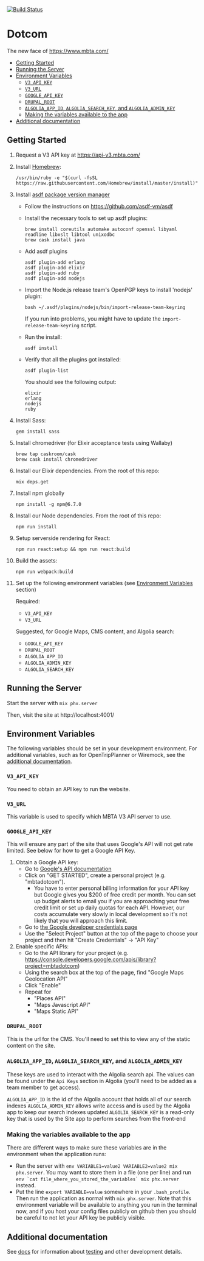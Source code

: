 [![Build Status](https://semaphoreci.com/api/v1/mbta/dotcom/branches/master/badge.svg)](https://semaphoreci.com/mbta/dotcom)
# Dotcom

The new face of https://www.mbta.com/
  - [Getting Started](#getting-started)
  - [Running the Server](#running-the-server)
  - [Environment Variables](#environment-variables)
    - [`V3_API_KEY`](#v3apikey)
    - [`V3_URL`](#v3url)
    - [`GOOGLE_API_KEY`](#googleapikey)
    - [`DRUPAL_ROOT`](#drupalroot)
    - [`ALGOLIA_APP_ID`, `ALGOLIA_SEARCH_KEY`, and `ALGOLIA_ADMIN_KEY`](#algoliaappid-algoliasearchkey-and-algoliaadminkey)
    - [Making the variables available to the app](#making-the-variables-available-to-the-app)
  - [Additional documentation](#additional-documentation)
## Getting Started

1. Request a V3 API key at https://api-v3.mbta.com/

2. Install [Homebrew](https://docs.brew.sh/Installation.html):
    ```
    /usr/bin/ruby -e "$(curl -fsSL https://raw.githubusercontent.com/Homebrew/install/master/install)"
    ```

3. Install [asdf package version manager](https://github.com/asdf-vm/asdf)
   * Follow the instructions on https://github.com/asdf-vm/asdf
   * Install the necessary tools to set up asdf plugins:

     ```
     brew install coreutils automake autoconf openssl libyaml readline libxslt libtool unixodbc
     brew cask install java
     ```

   * Add asdf plugins

     ```
     asdf plugin-add erlang
     asdf plugin-add elixir
     asdf plugin-add ruby
     asdf plugin-add nodejs
     ```

   * Import the Node.js release team's OpenPGP keys to install 'nodejs' plugin:

     ```
     bash ~/.asdf/plugins/nodejs/bin/import-release-team-keyring
     ```

     If you run into problems, you might have to update the `import-release-team-keyring` script.

   * Run the install:

     ```
     asdf install
     ```

   * Verify that all the plugins got installed:

     ```
     asdf plugin-list
     ```

     You should see the following output:

     ```
     elixir
     erlang
     nodejs
     ruby
     ```

4. Install Sass:
    ```
    gem install sass
    ```

5. Install chromedriver (for Elixir acceptance tests using Wallaby)
    ```
    brew tap caskroom/cask
    brew cask install chromedriver
    ```

6. Install our Elixir dependencies. From the root of this repo:
    ```
    mix deps.get
    ```

7. Install npm globally
   ```
   npm install -g npm@6.7.0
   ```

8. Install our Node dependencies. From the root of this repo:
    ```
    npm run install
    ```

9. Setup serverside rendering for React:
    ```
    npm run react:setup && npm run react:build
    ```

10. Build the assets:
    ```
    npm run webpack:build
    ```

11. Set up the following environment variables (see [Environment Variables](#environment-variables) section)

    Required:
    * `V3_API_KEY`
    * `V3_URL`

    Suggested, for Google Maps, CMS content, and Algolia search:
    * `GOOGLE_API_KEY`
    * `DRUPAL_ROOT`
    * `ALGOLIA_APP_ID`
    * `ALGOLIA_ADMIN_KEY`
    * `ALGOLIA_SEARCH_KEY`

## Running the Server

Start the server with `mix phx.server`

Then, visit the site at http://localhost:4001/

## Environment Variables

The following variables should be set in your development environment. For additional variables, such as for OpenTripPlanner or Wiremock, see the [additional documentation](docs/ENVIRONMENT.md).

### `V3_API_KEY`

You need to obtain an API key to run the website.

### `V3_URL`

This variable is used to specify which MBTA V3 API server to use.

### `GOOGLE_API_KEY`

This will ensure any part of the site that uses Google's API will not get rate limited. See below for how to get a Google API Key.

1. Obtain a Google API key:
    * Go to [Google's API documentation](https://developers.google.com/maps/documentation/javascript/get-api-key)
    * Click on "GET STARTED", create a personal project (e.g. "mbtadotcom"). 
        * You have to enter personal billing information for your API key but Google gives you $200 of free credit per month. You can set up budget alerts to email you if you are approaching your free credit limit or set up daily quotas for each API. However, our costs accumulate very slowly in local development so it's not likely that you will approach this limit.
    * Go to [the Google developer credentials page](https://console.developers.google.com/apis/credentials)
    * Use the "Select Project" button at the top of the page to choose your project and then hit "Create Credentials" -> "API Key"
2. Enable specific APIs:
    * Go to the API library for your project (e.g. https://console.developers.google.com/apis/library?project=mbtadotcom)
    * Using the search box at the top of the page, find "Google Maps Geolocation API"
    * Click "Enable"
    * Repeat for
        * "Places API"
        * "Maps Javascript API"
        * "Maps Static API"

### `DRUPAL_ROOT`

This is the url for the CMS. You'll need to set this to view any of the static content on the site.

### `ALGOLIA_APP_ID`, `ALGOLIA_SEARCH_KEY`, and `ALGOLIA_ADMIN_KEY`

These keys are used to interact with the Algolia search api. The values can be found under the `Api Keys` section in Algolia (you'll need to be added as a team member to get access).

`ALGOLIA_APP_ID` is the id of the Algolia account that holds all of our search indexes
`ALGOLIA_ADMIN_KEY` allows write access and is used by the Algolia app to keep our search indexes updated
`ALGOLIA_SEARCH_KEY` is a read-only key that is used by the Site app to perform searches from the front-end

### Making the variables available to the app

There are different ways to make sure these variables are in the environment when the application runs:

* Run the server with `env VARIABLE1=value2 VARIABLE2=value2 mix phx.server`. You may want to store them in a file (one per line) and run ```env `cat file_where_you_stored_the_variables` mix phx.server``` instead.
* Put the line `export VARIABLE=value` somewhere in your `.bash_profile`. Then run the application as normal with `mix phx.server`. Note that this environment variable will be available to anything you run in the terminal now, and if you host your config files publicly on github then you should be careful to not let your API key be publicly visible.

## Additional documentation
See [docs](docs) for information about [testing](docs/TESTING.md) and other development details.
